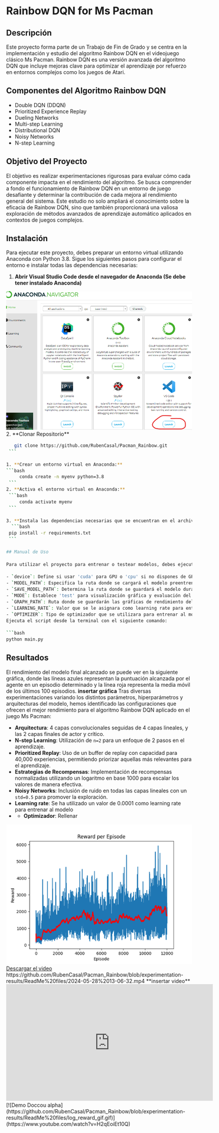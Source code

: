 # Rainbow DQN for Ms Pacman

## Descripción
Este proyecto forma parte de un Trabajo de Fin de Grado y se centra en la implementación y estudio del algoritmo Rainbow DQN en el videojuego clásico Ms Pacman. Rainbow DQN es una versión avanzada del algoritmo DQN que incluye mejoras clave para optimizar el aprendizaje por refuerzo en entornos complejos como los juegos de Atari.

## Componentes del Algoritmo Rainbow DQN
- Double DQN (DDQN)
- Prioritized Experience Replay
- Dueling Networks
- Multi-step Learning
- Distributional DQN
- Noisy Networks
- N-step Learning

## Objetivo del Proyecto
El objetivo es realizar experimentaciones rigurosas para evaluar cómo cada componente impacta en el rendimiento del algoritmo. Se busca comprender a fondo el funcionamiento de Rainbow DQN en un entorno de juego desafiante y determinar la contribución de cada mejora al rendimiento general del sistema. Este estudio no solo ampliará el conocimiento sobre la eficacia de Rainbow DQN, sino que también proporcionará una valiosa exploración de métodos avanzados de aprendizaje automático aplicados en contextos de juegos complejos.

## Instalación
Para ejecutar este proyecto, debes preparar un entorno virtual utilizando Anaconda con Python 3.8. Sigue los siguientes pasos para configurar el entorno e instalar todas las dependencias necesarias:
1. **Abrir Visual Studio Code desde el navegador de Anaconda (Se debe tener instalado Anaconda)**

<img src="/ReadMe files/tutorial instalacion.png"  width="600">
2. **Clonar Repositorio**

   ```bash
      git clone https://github.com/RubenCasal/Pacman_Rainbow.git
    ```

1. **Crear un entorno virtual en Anaconda:**
   ```bash
        conda create -n myenv python=3.8
    ```
2. **Activa el entorno virtual en Anaconda:**
    ```bash
        conda activate myenv
    ```

3. **Instala las dependencias necesarias que se encuentran en el archivo requirements.txt:**
     ```bash
    pip install -r requirements.txt
    ```

## Manual de Uso

Para utilizar el proyecto para entrenar o testear modelos, debes ejecutar el archivo `main.py`. Configura las siguientes variables en el código según tus necesidades:

- `device`: Define si usar 'cuda' para GPU o 'cpu' si no dispones de GPU compatible.
- `MODEL_PATH`: Especifica la ruta donde se cargará el modelo preentrenado en modo 'test'.
- `SAVE_MODEL_PATH`: Determina la ruta donde se guardará el modelo durante el entrenamiento.
- `MODE`: Establece 'test' para visualización gráfica y evaluación del rendimiento o 'train' para entrenar el modelo.
- `GRAPH_PATH`: Ruta donde se guardarán las gráficas de rendimiento del modelo.
- `LEARNING_RATE`: Valor que se le asignara como learning rate para entrenar al modelo.
- `OPTIMIZER`: Tipo de optimizador que se utilizara para entrenar al modelo ('adam' | 'sgd' | 'rmsprop' | 'adamw')
Ejecuta el script desde la terminal con el siguiente comando:

```bash
python main.py
```
## Resultados
El rendimiento del modelo final alcanzado se puede ver en la siguiente gráfica, donde las líneas azules representan la puntuación alcanzada por el agente en un episodio determinado y la línea roja representa la media móvil de los últimos 100 episodios.
**insertar gráfica**
Tras diversas experimentaciones variando los distintos parámetros, hiperparámetros y arquitecturas del modelo, hemos identificado las configuraciones que ofrecen el mejor rendimiento para el algoritmo Rainbow DQN aplicado en el juego Ms Pacman:

- **Arquitectura**: 4 capas convolucionales seguidas de 4 capas lineales, y las 2 capas finales de actor y crítico.
- **N-step Learning**: Utilización de `n=2` para un enfoque de 2 pasos en el aprendizaje.
- **Prioritized Replay**: Uso de un buffer de replay con capacidad para 40,000 experiencias, permitiendo priorizar aquellas más relevantes para el aprendizaje.
- **Estrategias de Recompensas**: Implementación de recompensas normalizadas utilizando un logaritmo en base 1000 para escalar los valores de manera efectiva.
- **Noisy Networks**: Inclusión de ruido en todas las capas lineales con un `std=0.5` para promover la exploración.
- **Learning rate**: Se ha utilizado un valor de 0.0001 como learning rate para entrenar al modelo
- - **Optimizador**: Rellenar
<img src="/ReadMe files/pacman_best_model_log.png" alt="Descripción de la imagen" width="600">
<a href="/ReadMe files/log_rewards.mkv" download>Descargar el video</a>
https://github.com/RubenCasal/Pacman_Rainbow/blob/experimentation-results/ReadMe%20files/2024-05-28%2013-06-32.mp4
**insertar video**
<iframe width="560" height="315" src="https://youtu.be/H2qEoiEt10Q" frameborder="0" allow="accelerometer; autoplay; encrypted-media; gyroscope; picture-in-picture" allowfullscreen></iframe>
[![Demo Doccou alpha](https://github.com/RubenCasal/Pacman_Rainbow/blob/experimentation-results/ReadMe%20files/log_reward_gif.gif)](https://www.youtube.com/watch?v=H2qEoiEt10Q)


